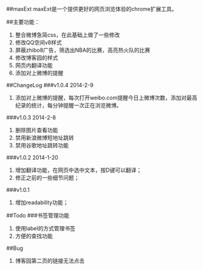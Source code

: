 ##maxExt
maxExt是一个提供更好的网页浏览体验的chrome扩展工具。

##主要功能：
1. 整合微博急简css，在此基础上做了一些修改
2. 修改QQ空间v8样式
3. 屏蔽zhibo8广告，筛选出NBA的比赛，高亮热火队的比赛
4. 修改博客园的样式
5. 网页内翻译功能
6. 添加对上微博的提醒

##ChangeLog
###v1.0.4 2014-2-9
1. 添加对上微博的提醒，每次打开weibo.com提醒今日上微博次数，添加对最高纪录的统计，每分钟提醒一次正在浏览微博。

###v1.0.3 2014-2-8
1. 删除图片查看功能
2. 禁用新浪微博短地址跳转
3. 禁用谷歌地址跳转功能

###v1.0.2 2014-1-20
1. 增加翻译功能，在网页中选中文本，按D键可以翻译；
2. 修正之前的一些细节问题；

###v1.0.1
1. 增加readability功能；


##Todo
###书签管理功能
1. 使用label的方式管理书签
2. 方便的查找功能

##Bug
1. 博客园第二页的链接无法点击
